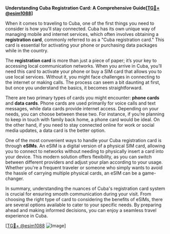 **Understanding Cuba Registration Card: A Comprehensive Guide[[TG💪+ @esim1088](https://t.me/s/esim1088)]**

When it comes to traveling to Cuba, one of the first things you need to consider is how you'll stay connected. Cuba has its own unique way of managing mobile and internet services, which often involves obtaining a **registration card**, commonly referred to as a "Cuba registration card." This card is essential for activating your phone or purchasing data packages while in the country.

The **registration card** is more than just a piece of paper; it’s your key to accessing local communication networks. When you arrive in Cuba, you’ll need this card to activate your phone or buy a SIM card that allows you to use local services. Without it, you might face challenges in connecting to the internet or making calls. The process can seem a bit daunting at first, but once you understand the basics, it becomes straightforward.

There are two primary types of cards you might encounter: **phone cards** and **data cards**. Phone cards are used primarily for voice calls and text messages, while data cards provide internet access. Depending on your needs, you can choose between these two. For instance, if you’re planning to keep in touch with family back home, a phone card would be ideal. On the other hand, if you need to stay connected online for work or social media updates, a data card is the better option.

One of the most convenient ways to handle your Cuba registration card is through **eSIMs**. An eSIM is a digital version of a physical SIM card, allowing you to connect to networks without needing to physically insert a card into your device. This modern solution offers flexibility, as you can switch between different providers and adjust your plan according to your usage. Whether you're a frequent traveler or someone who simply wants to avoid the hassle of carrying multiple physical cards, an eSIM can be a game-changer.

In summary, understanding the nuances of Cuba's registration card system is crucial for ensuring smooth communication during your visit. From choosing the right type of card to considering the benefits of eSIMs, there are several options available to cater to your specific needs. By preparing ahead and making informed decisions, you can enjoy a seamless travel experience in Cuba.

[[TG💪+ @esim1088](https://t.me/s/esim1088) ![Image](https://i.postimg.cc/Y0z9fWf4/image.png)]